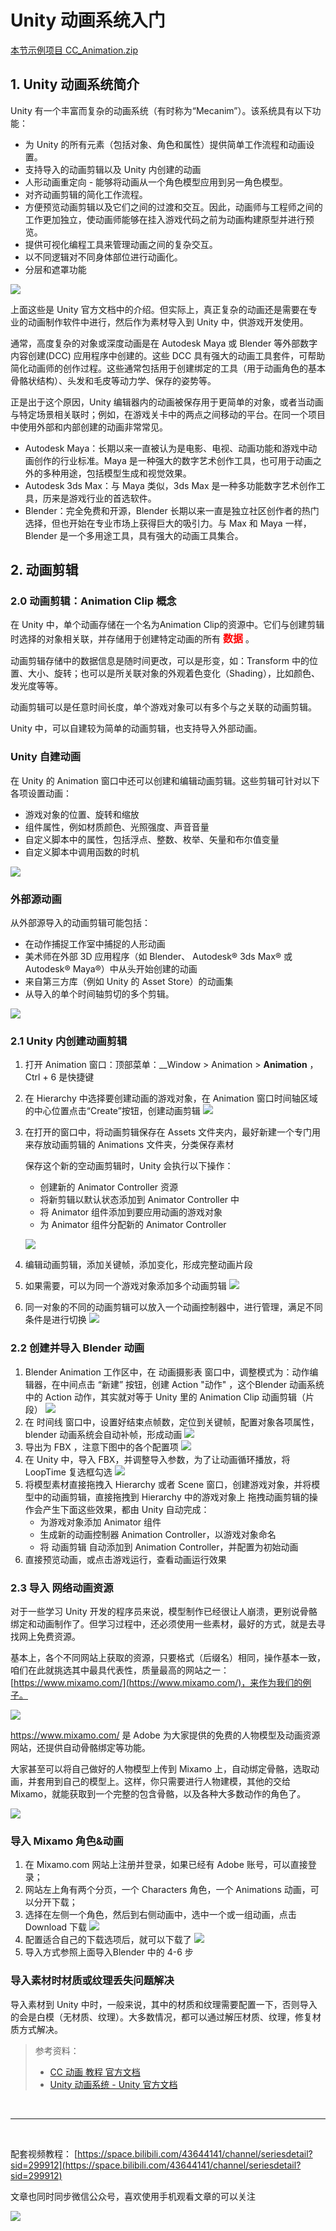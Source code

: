 # Unity 动画系统入门

[本节示例项目 CC_Animation.zip](https://connect-cdn-public-prd.unitychina.cn/h1/20211207/4a61686a-d8dc-4ba3-a45c-f4485407cf35/CC_Animation.zip)

## 1. Unity 动画系统简介

Unity 有一个丰富而复杂的动画系统（有时称为“Mecanim”）。该系统具有以下功能：

* 为 Unity 的所有元素（包括对象、角色和属性）提供简单工作流程和动画设置。
* 支持导入的动画剪辑以及 Unity 内创建的动画
* 人形动画重定向 - 能够将动画从一个角色模型应用到另一角色模型。
* 对齐动画剪辑的简化工作流程。
* 方便预览动画剪辑以及它们之间的过渡和交互。因此，动画师与工程师之间的工作更加独立，使动画师能够在挂入游戏代码之前为动画构建原型并进行预览。
* 提供可视化编程工具来管理动画之间的复杂交互。
* 以不同逻辑对不同身体部位进行动画化。
* 分层和遮罩功能

![](../imgs/AnimationOverview-Controller.jpg)

上面这些是 Unity 官方文档中的介绍。但实际上，真正复杂的动画还是需要在专业的动画制作软件中进行，然后作为素材导入到 Unity 中，供游戏开发使用。

通常，高度复杂的对象或深度动画是在 Autodesk Maya 或 Blender 等外部数字内容创建(DCC) 应用程序中创建的。这些 DCC 具有强大的动画工具套件，可帮助简化动画师的创作过程。这些通常包括用于创建绑定的工具（用于动画角色的基本骨骼状结构）、头发和毛皮等动力学、保存的姿势等。

正是出于这个原因，Unity 编辑器内的动画被保存用于更简单的对象，或者当动画与特定场景相关联时；例如，在游戏关卡中的两点之间移动的平台。在同一个项目中使用外部和内部创建的动画非常常见。

* Autodesk Maya：长期以来一直被认为是电影、电视、动画功能和游戏中动画创作的行业标准。Maya 是一种强大的数字艺术创作工具，也可用于动画之外的多种用途，包括模型生成和视觉效果。
* Autodesk 3ds Max：与 Maya 类似，3ds Max 是一种多功能数字艺术创作工具，历来是游戏行业的首选软件。
* Blender：完全免费和开源，Blender 长期以来一直是独立社区创作者的热门选择，但也开始在专业市场上获得巨大的吸引力。与 Max 和 Maya 一样，Blender 是一个多用途工具，具有强大的动画工具集合。

## 2. 动画剪辑

### 2.0 动画剪辑：Animation Clip 概念

在 Unity 中，单个动画存储在一个名为Animation Clip的资源中。它们与创建剪辑时选择的对象相关联，并存储用于创建特定动画的所有 <font size=3 color=red >**数据**</font> 。

动画剪辑存储中的数据信息是随时间更改，可以是形变，如：Transform 中的位置、大小、旋转；也可以是所关联对象的外观着色变化（Shading），比如颜色、发光度等等。

动画剪辑可以是任意时间长度，单个游戏对象可以有多个与之关联的动画剪辑。

Unity 中，可以自建较为简单的动画剪辑，也支持导入外部动画。

### Unity 自建动画

在 Unity 的 Animation 窗口中还可以创建和编辑动画剪辑。这些剪辑可针对以下各项设置动画：

* 游戏对象的位置、旋转和缩放
* 组件属性，例如材质颜色、光照强度、声音音量
* 自定义脚本中的属性，包括浮点、整数、枚举、矢量和布尔值变量
* 自定义脚本中调用函数的时机

![](../imgs/AnimationViewSimpleParameters.png)

### 外部源动画

从外部源导入的动画剪辑可能包括：

* 在动作捕捉工作室中捕捉的人形动画
* 美术师在外部 3D 应用程序（如 Blender、 Autodesk® 3ds Max® 或 Autodesk® Maya®）中从头开始创建的动画
* 来自第三方库（例如 Unity 的 Asset Store）的动画集
* 从导入的单个时间轴剪切的多个剪辑。

![](../imgs/AnimationClipInspector.jpg)


### 2.1 Unity 内创建动画剪辑

1. 打开 Animation 窗口：顶部菜单：__Window > Animation > __Animation__ ，Ctrl + 6 是快捷键
2. 在 Hierarchy 中选择要创建动画的游戏对象，在 Animation 窗口时间轴区域的中心位置点击“Create”按钮，创建动画剪辑
   ![](../imgs/AnimationEditorNewClip.png)
3. 在打开的窗口中，将动画剪辑保存在 Assets 文件夹内，最好新建一个专门用来存放动画剪辑的 Animations 文件夹，分类保存素材

    保存这个新的空动画剪辑时，Unity 会执行以下操作：

    * 创建新的 Animator Controller 资源
    * 将新剪辑以默认状态添加到 Animator Controller 中
    * 将 Animator 组件添加到要应用动画的游戏对象
    * 为 Animator 组件分配新的 Animator Controller

    ![](../imgs/AnimationClip01.png)
4. 编辑动画剪辑，添加关键帧，添加变化，形成完整动画片段
5. 如果需要，可以为同一个游戏对象添加多个动画剪辑
   ![](../imgs/AnimationEditorNewClipMenu.png)
6. 同一对象的不同的动画剪辑可以放入一个动画控制器中，进行管理，满足不同条件是进行切换
   ![](../imgs/AnimationNewClipAutoSetup.png)
   
### 2.2 创建并导入 Blender 动画

1. Blender Animation 工作区中，在 动画摄影表 窗口中，调整模式为：动作编辑器，在中间点击 “新建” 按钮，创建 Action "动作" ，这个Blender 动画系统中的 Action 动作，其实就对等于 Unity 里的 Animation Clip 动画剪辑（片段）
   ![](../imgs/blenderAnimationAction.png)
2. 在 时间线 窗口中，设置好结束点帧数，定位到关键帧，配置对象各项属性，blender 动画系统会自动补帧，形成动画
    ![](../imgs/blenderAnimationAction02.png)
3. 导出为 FBX ，注意下图中的各个配置项
   ![](../imgs/blenderAnimationAction03.png)
4. 在 Unity 中，导入 FBX，并调整导入参数，为了让动画循环播放，将 LoopTime 复选框勾选
   ![](../imgs/blenderAnimationAction04.png)
5. 将模型素材直接拖拽入 Hierarchy 或者 Scene 窗口，创建游戏对象，并将模型中的动画剪辑，直接拖拽到 Hierarchy 中的游戏对象上
   拖拽动画剪辑的操作会产生下面这些效果，都由 Unity 自动完成：
   * 为游戏对象添加 Animator 组件
   * 生成新的动画控制器 Animation Controller，以游戏对象命名
   * 将 动画剪辑 自动添加到 Animation Controller，并配置为初始动画
6. 直接预览动画，或点击游戏运行，查看动画运行效果


### 2.3 导入 网络动画资源

对于一些学习 Unity 开发的程序员来说，模型制作已经很让人崩溃，更别说骨骼绑定和动画制作了。但学习过程中，还必须使用一些素材，最好的方式，就是去寻找网上免费资源。

基本上，各个不同网站上获取的资源，只要格式（后缀名）相同，操作基本一致，咱们在此就挑选其中最具代表性，质量最高的网站之一：[https://www.mixamo.com/](https://www.mixamo.com/)，来作为我们的例子。

![](../imgs/Mixamo01.png)


https://www.mixamo.com/ 是 Adobe 为大家提供的免费的人物模型及动画资源网站，还提供自动骨骼绑定等功能。


大家甚至可以将自己做好的人物模型上传到 Mixamo 上，自动绑定骨骼，选取动画，并套用到自己的模型上。这样，你只需要进行人物建模，其他的交给 Mixamo，就能获取到一个完整的包含骨骼，以及各种大多数动作的角色了。

![](../imgs/Mixamo02.png)

### 导入 Mixamo 角色&动画

1. 在 Mixamo.com 网站上注册并登录，如果已经有 Adobe 账号，可以直接登录；
2. 网站左上角有两个分页，一个 Characters 角色，一个 Animations 动画，可以分开下载；
3. 选择在左侧一个角色，然后到右侧动画中，选中一个或一组动画，点击 Download 下载
   ![](../imgs/Mixamo03.png)
4. 配置适合自己的下载选项后，就可以下载了
   ![](../imgs/Mixamo04.png)
5. 导入方式参照上面导入Blender 中的 4-6 步

### 导入素材时材质或纹理丢失问题解决

导入素材到 Unity 中时，一般来说，其中的材质和纹理需要配置一下，否则导入的会是白模（无材质、纹理）。大多数情况，都可以通过解压材质、纹理，修复材质方式解决。

> 参考资料：
>
> * [CC 动画 教程 官方文档](https://learn.unity.com/tutorial/create-your-first-3d-animations)
> * [Unity 动画系统 - Unity 官方文档](https://docs.unity3d.com/cn/2022.1/Manual/AnimationSection.html)

<br>
<hr>
<br>

配套视频教程：
[https://space.bilibili.com/43644141/channel/seriesdetail?sid=299912](https://space.bilibili.com/43644141/channel/seriesdetail?sid=299912)

文章也同时同步微信公众号，喜欢使用手机观看文章的可以关注

![](../imgs/微信公众号二维码.jpg)

